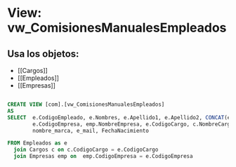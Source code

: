 # View: vw_ComisionesManualesEmpleados

## Usa los objetos:
- [[Cargos]]
- [[Empleados]]
- [[Empresas]]

```sql

CREATE VIEW [com].[vw_ComisionesManualesEmpleados]
AS
SELECT  e.CodigoEmpleado, e.Nombres, e.Apellido1, e.Apellido2, CONCAT(e.Nombres, ' ', e.Apellido1, ' ', e.Apellido2) NombreEmpleado, 
		e.CodigoEmpresa, emp.NombreEmpresa, e.CodigoCargo, c.NombreCargo, FechaIngreso, FechaRetiro, CodigoCentro, cod_marca, 
		nombre_marca, e_mail, FechaNacimiento 

FROM Empleados as e 
  join Cargos c on c.CodigoCargo = e.CodigoCargo
  join Empresas emp on  emp.CodigoEmpresa = e.CodigoEmpresa

```
